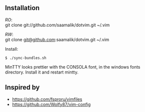 ## Installation

*RO*:  
git clone git://github.com/saamalik/dotvim.git ~/.vim

*RW*:  
git clone git@github.com:saamalik/dotvim.git ~/.vim

Install:
```
$ ./sync-bundles.sh
```


MinTTY looks prettier with the CONSOLA font, in the windows fonts directory. Install it and restart mintty.

## Inspired by
- https://github.com/fsproru/vimfiles
- https://github.com/Wolfy87/vim-config
